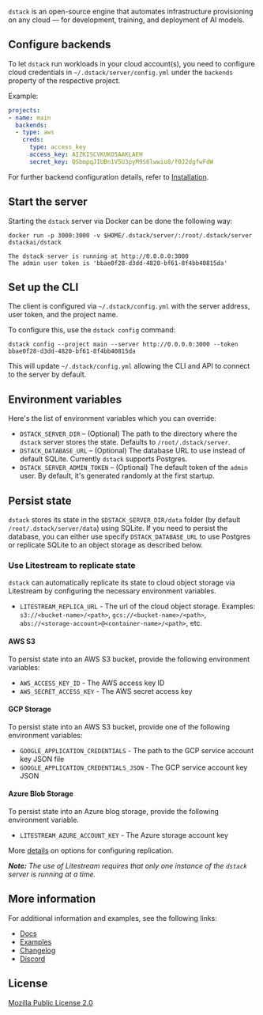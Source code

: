 `dstack` is an open-source engine that automates infrastructure provisioning on any cloud — for development, training, and deployment of AI models.

## Configure backends

To let `dstack` run workloads in your cloud account(s), you need to configure cloud credentials 
in `~/.dstack/server/config.yml` under the `backends` property of the respective project.

Example:

```yaml
projects:
- name: main
  backends:
  - type: aws
    creds:
      type: access_key
      access_key: AIZKISCVKUKO5AAKLAEH
      secret_key: QSbmpqJIUBn1V5U3pyM9S6lwwiu8/fOJ2dgfwFdW
```

For further backend configuration details, refer to [Installation](https://dstack.ai/docs/installation/).

## Start the server

Starting the `dstack` server via Docker can be done the following way:

```shell
docker run -p 3000:3000 -v $HOME/.dstack/server/:/root/.dstack/server dstackai/dstack

The dstack server is running at http://0.0.0.0:3000
The admin user token is 'bbae0f28-d3dd-4820-bf61-8f4bb40815da'
```

## Set up the CLI

The client is configured via `~/.dstack/config.yml` with the server address, user token, and
the project name.

To configure this, use the `dstack config` command:

```shell
dstack config --project main --server http://0.0.0.0:3000 --token bbae0f28-d3dd-4820-bf61-8f4bb40815da
```

This will update `~/.dstack/config.yml` allowing the CLI and API to connect to the server by default.

## Environment variables

Here's the list of environment variables which you can override:

- `DSTACK_SERVER_DIR` – (Optional) The path to the directory where the `dstack` server stores the state. Defaults to `/root/.dstack/server`.
- `DSTACK_DATABASE_URL` – (Optional) The database URL to use instead of default SQLite. Currently `dstack` supports Postgres.
- `DSTACK_SERVER_ADMIN_TOKEN` – (Optional) The default token of the `admin` user. By default, it's generated randomly
  at the first startup.

## Persist state

`dstack` stores its state in the `$DSTACK_SERVER_DIR/data` folder (by default `/root/.dstack/server/data`) using
SQLite. If you need to persist the database, you can either use specify `DSTACK_DATABASE_URL` to use Postgres or replicate SQLite to an object storage as described below.

### Use Litestream to replicate state 

`dstack` can automatically replicate its state to cloud object storage via Litestream by configuring the necessary
environment variables.

- `LITESTREAM_REPLICA_URL` - The url of the cloud object storage.
  Examples: `s3://<bucket-name>/<path>`, `gcs://<bucket-name>/<path>`, `abs://<storage-account>@<container-name>/<path>`, etc.

#### AWS S3

To persist state into an AWS S3 bucket, provide the following environment variables:

- `AWS_ACCESS_KEY_ID` - The AWS access key ID
- `AWS_SECRET_ACCESS_KEY` -  The AWS secret access key

#### GCP Storage

To persist state into an AWS S3 bucket, provide one of the following environment variables:

- `GOOGLE_APPLICATION_CREDENTIALS` - The path to the GCP service account key JSON file
- `GOOGLE_APPLICATION_CREDENTIALS_JSON` - The GCP service account key JSON

#### Azure Blob Storage

To persist state into an Azure blog storage, provide the following environment variable.

- `LITESTREAM_AZURE_ACCOUNT_KEY` - The Azure storage account key

More [details](https://litestream.io/guides/) on options for configuring replication.

_**️Note:** The use of Litestream requires that only one instance of the `dstack` server is running at a time._

## More information

For additional information and examples, see the following links:

* [Docs](https://dstack.ai/docs/)
* [Examples](https://github.com/dstackai/dstack/tree/master/examples)
* [Changelog](https://github.com/dstackai/dstack/releases)
* [Discord](https://discord.gg/u8SmfwPpMd)
 
##  License

[Mozilla Public License 2.0](https://github.com/dstackai/dstack/blob/master/LICENSE.md)